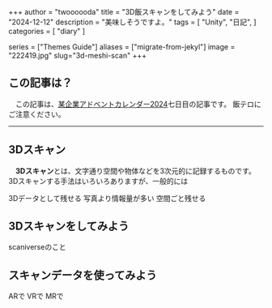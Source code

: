 +++
author = "twoooooda"
title = "3D飯スキャンをしてみよう"
date = "2024-12-12"
description = "美味しそうですよ。"
tags = [
    "Unity",
    "日記",
]
categories = [
    "diary"
]

series = ["Themes Guide"]
aliases = ["migrate-from-jekyl"]
image = "222419.jpg"
slug="3d-meshi-scan"
+++

## この記事は？
　この記事は、[某企業アドベントカレンダー2024](https://adventar.org/calendars/10291)七日目の記事です。
飯テロにご注意ください。
***

## 3Dスキャン
　**3Dスキャン**とは、文字通り空間や物体などを3次元的に記録するものです。3Dスキャンする手法はいろいろありますが、一般的には


3Dデータとして残せる
写真より情報量が多い
空間ごと残せる
## 3Dスキャンをしてみよう
scaniverseのこと
## スキャンデータを使ってみよう
ARで
VRで
MRで